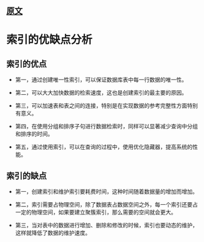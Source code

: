 ## [原文](https://blog.csdn.net/u010425776/article/details/60968248)

# 索引的优缺点分析

## 索引的优点
- 第一，通过创建唯一性索引，可以保证数据库表中每一行数据的唯一性。

- 第二，可以大大加快数据的检索速度，这也是创建索引的最主要的原因。

- 第三，可以加速表和表之间的连接，特别是在实现数据的参考完整性方面特别有意义。

- 第四，在使用分组和排序子句进行数据检索时，同样可以显著减少查询中分组和排序的时间。

- 第五，通过使用索引，可以在查询的过程中，使用优化隐藏器，提高系统的性能。

## 索引的缺点

- 第一，创建索引和维护索引要耗费时间，这种时间随着数据量的增加而增加。

- 第二，索引需要占物理空间，除了数据表占数据空间之外，每一个索引还要占一定的物理空间，如果要建立聚簇索引，那么需要的空间就会更大。

- 第三，当对表中的数据进行增加、删除和修改的时候，索引也要动态的维护，这样就降低了数据的维护速度。
 